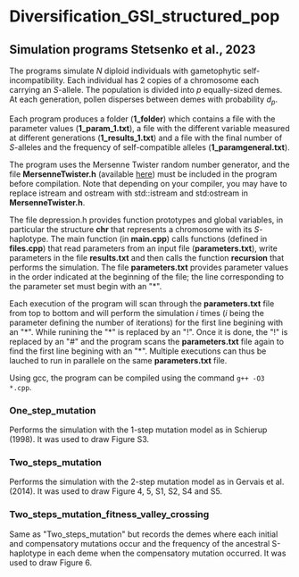 # Diversification_GSI_structured_pop

## Simulation programs Stetsenko et al., 2023

The programs simulate *N* diploid individuals with gametophytic self-incompatibility. Each individual has 2 copies of a chromosome each carrying an *S*-allele. The population is divided into *p* equally-sized demes. At each generation, pollen disperses between demes with probability *d<sub>p</sub>*.

Each program produces a folder (**1_folder**) which contains a file with the parameter values (**1_param_1.txt**), a file with the different variable measured at different generations (**1_results_1.txt**) and a file with the final number of *S*-alleles and the frequency of self-compatible alleles (**1_paramgeneral.txt**).

The program uses the Mersenne Twister random number generator, and the file **MersenneTwister.h** (available [here](http://www.math.sci.hiroshima-u.ac.jp/~m-mat/MT/VERSIONS/C-LANG/MersenneTwister.h)) must be included in the program before compilation. Note that depending on your compiler, you may have to replace istream and ostream with std::istream and std:ostream in **MersenneTwister.h**.

The file depression.h provides function prototypes and global variables, in particular the structure **chr** that represents a chromosome with its *S*-haplotype. 
The main function (in **main.cpp**) calls functions (defined in **files.cpp**) that read parameters from an input file (**parameters.txt**), write parameters in the file **results.txt** and then calls the function **recursion** that performs the simulation. 
The file **parameters.txt** provides parameter values in the order indicated at the beginning of the file; the line corresponding to the parameter set must begin with an "*".

Each execution of the program will scan through the **parameters.txt** file from top to bottom and will perform the simulation *i* times (*i* being the parameter defining the number of iterations) for the first line begining with an "\*". While runining the "\*" is replaced by an "!". Once it is done, the "!" is replaced by an "#" and the program scans the **parameters.txt** file again to find the first line begining with an "\*". Multiple executions can thus be lauched to run in parallele on the same **parameters.txt** file. 

Using gcc, the program can be compiled using the command `g++ -O3 *.cpp`.

### One_step_mutation

Performs the simulation with the 1-step mutation model as in Schierup (1998). It was used to draw Figure S3.

### Two_steps_mutation

Performs the simulation with the 2-step mutation model as in Gervais et al. (2014). It was used to draw Figure 4, 5, S1, S2, S4 and S5.

### Two_steps_mutation_fitness_valley_crossing

Same as "Two_steps_mutation" but records the demes where each initial and compensatory mutations occur and the frequency of the ancestral S-haplotype
in each deme when the compensatory mutation occurred. It was used to draw Figure 6.
